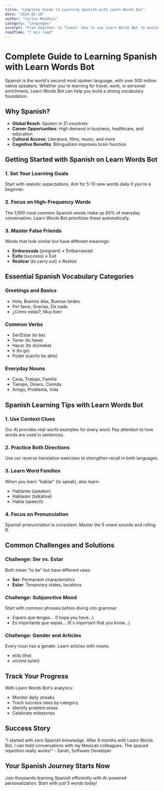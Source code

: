 ```yaml
---
title: "Complete Guide to Learning Spanish with Learn Words Bot"
date: "2024-01-10"
author: "Carlos Mendoza"
category: "languages"
excerpt: "From beginner to fluent: How to use Learn Words Bot to master Spanish vocabulary efficiently."
readTime: "7 min read"
---
```


# Complete Guide to Learning Spanish with Learn Words Bot

Spanish is the world's second most spoken language, with over 500 million native speakers. Whether you're learning for travel, work, or personal enrichment, Learn Words Bot can help you build a strong vocabulary foundation.

## Why Spanish?

- **Global Reach**: Spoken in 21 countries
- **Career Opportunities**: High demand in business, healthcare, and education
- **Cultural Access**: Literature, films, music, and more
- **Cognitive Benefits**: Bilingualism improves brain function

## Getting Started with Spanish on Learn Words Bot

### 1. Set Your Learning Goals
Start with realistic expectations. Aim for 5-10 new words daily if you're a beginner.

### 2. Focus on High-Frequency Words
The 1,000 most common Spanish words make up 80% of everyday conversation. Learn Words Bot prioritizes these automatically.

### 3. Master False Friends
Words that look similar but have different meanings:
- **Embarazada** (pregnant) ≠ Embarrassed
- **Éxito** (success) ≠ Exit
- **Realizar** (to carry out) ≠ Realize

## Essential Spanish Vocabulary Categories

### Greetings and Basics
- Hola, Buenos días, Buenas tardes
- Por favor, Gracias, De nada
- ¿Cómo estás?, Muy bien

### Common Verbs
- Ser/Estar (to be)
- Tener (to have)
- Hacer (to do/make)
- Ir (to go)
- Poder (can/to be able)

### Everyday Nouns
- Casa, Trabajo, Familia
- Tiempo, Dinero, Comida
- Amigo, Problema, Vida

## Spanish Learning Tips with Learn Words Bot

### 1. Use Context Clues
Our AI provides real-world examples for every word. Pay attention to how words are used in sentences.

### 2. Practice Both Directions
Use our reverse translation exercises to strengthen recall in both languages.

### 3. Learn Word Families
When you learn "hablar" (to speak), also learn:
- Hablante (speaker)
- Hablador (talkative)
- Habla (speech)

### 4. Focus on Pronunciation
Spanish pronunciation is consistent. Master the 5 vowel sounds and rolling R.

## Common Challenges and Solutions

### Challenge: Ser vs. Estar
Both mean "to be" but have different uses:
- **Ser**: Permanent characteristics
- **Estar**: Temporary states, locations

### Challenge: Subjunctive Mood
Start with common phrases before diving into grammar:
- Espero que tengas... (I hope you have...)
- Es importante que sepas... (It's important that you know...)

### Challenge: Gender and Articles
Every noun has a gender. Learn articles with nouns:
- el/la (the)
- un/una (a/an)

## Track Your Progress

With Learn Words Bot's analytics:
- Monitor daily streaks
- Track success rates by category
- Identify problem areas
- Celebrate milestones

## Success Story

"I started with zero Spanish knowledge. After 6 months with Learn Words Bot, I can hold conversations with my Mexican colleagues. The spaced repetition really works!" - Sarah, Software Developer

## Your Spanish Journey Starts Now

Join thousands learning Spanish efficiently with AI-powered personalization. Start with just 5 words today!